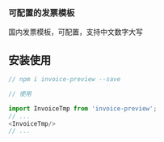### 可配置的发票模板

国内发票模板，可配置，支持中文数字大写

## 安装使用

```js
// npm i invoice-preview --save

// 使用

import InvoiceTmp from 'invoice-preview';
// ...
<InvoiceTmp/>
// ...

```